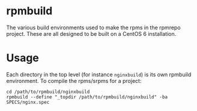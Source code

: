 # rpmbuild

The various build environments used to make the rpms in the rpmrepo project.
These are all designed to be built on a CentOS 6 installation.

# Usage

Each directory in the top level (for instance `nginxbuild`) is its own rpmbuild
environment. To compile the rpms/srpms for a project:

```
cd /path/to/rpmbuild/nginxbuild
rpmbuild --define "_topdir /path/to/rpmbuild/nginxbuild" -ba SPECS/nginx.spec
```
